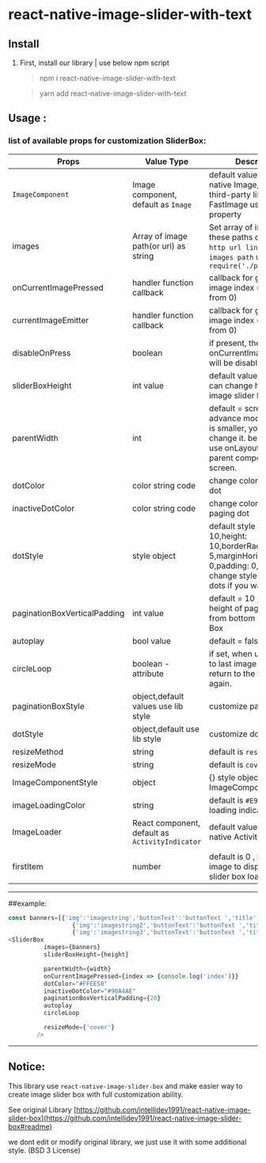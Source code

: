 
# react-native-image-slider-with-text

## Install

1. First, install our library | use below npm script

   > npm i react-native-image-slider-with-text

   > yarn add react-native-image-slider-with-text


## Usage :

### list of available props for customization SliderBox:

| Props                        | Value Type                            | Description                                                                                                                                             |
| ---------------------------- | ------------------------------------- | ------------------------------------------------------------------------------------------------------------------------------------------------------- |
| `ImageComponent`             | Image component, default as `Image`   | default value is React-native Image, if you use third-party library like FastImage use this property                                                    |
| images                       | Array of image path(or url) as string | Set array of images path- these paths can contain `http url link` or `local images path` using `require('./pathOfImage')`                                                                    |
| onCurrentImagePressed        | handler function callback             | callback for get pressed image index (index start from 0)                                                                                               |
| currentImageEmitter          | handler function callback             | callback for get current image index (index start from 0)                                                                                               |
| disableOnPress               | boolean               |               if present, then onCurrentImagePressed will be disabled                            |
| sliderBoxHeight              | int value                             | default value = 200, you can change height of image slider box                                                                                          |
| parentWidth                  | int                                   | default = screen.width ; in advance mode, if parent is smaller, you can change it. best practice is use onLayout handler in parent component or screen. |
| dotColor                     | color string code                     | change color of paging dot                                                                                                                              |
| inactiveDotColor             | color string code                     | change color of inactive paging dot                                                                                                                     |
| dotStyle                     | style object                          | default style is : {width: 10,height: 10,borderRadius: 5,marginHorizontal: 0,padding: 0,margin: 0,} change style of paging dots if you want            |
| paginationBoxVerticalPadding | int value                             | default = 10 ; change the height of paging dots from bottom of Slider-Box                                                                               |
| autoplay                     | bool value                            | default = false                                                                               |
| circleLoop                   | boolean - attribute                   | if set, when user swiped to last image circularly return to the first image again.                                                                      |
| paginationBoxStyle           | object,default values use lib style   | customize pagination box                                                                                                                                |
| dotStyle                     | object,default use lib style          | customize dot styles                                                                                                                                    |
| resizeMethod                 | string                                | default is `resize`                                                                                                                                     |
| resizeMode                   | string                                | default is `cover`                                                                                                                                      |
| ImageComponentStyle          | object                                | {} style object for ImageComponent   |
  | imageLoadingColor            | string                                | default is `#E91E63` , image loading indicator color       |
| ImageLoader            | React component, default as `ActivityIndicator`                                | default value is React-native ActivityIndicator.
       |
| firstItem            | number                                | default is 0 , index of image to display when slider box loads       |
---
##example:

```javascript
const banners=[{'img':'imagestring','buttonText':'buttonText ','title':'title1'},
                  {'img':'imagestring2','buttonText':'buttonText ','title':'title3'},
                  {'img':'imagestring3','buttonText':'buttonText ','title':'title3'}]
<SliderBox
          images={banners}
          sliderBoxHeight={height}

          parentWidth={width}
          onCurrentImagePressed={index => {console.log('index')}}
          dotColor="#FFEE58"
          inactiveDotColor="#90A4AE"
          paginationBoxVerticalPadding={20}
          autoplay
          circleLoop

          resizeMode={'cover'}
        />
```
---
## Notice:

This library use `react-native-image-slider-box`  and  make easier way to create image slider box with full customization ability.

See original Library [https://github.com/intellidev1991/react-native-image-slider-box](https://github.com/intellidev1991/react-native-image-slider-box#readme)

we dont edit or modify original library, we just use it with some additional style. (BSD 3 License)
